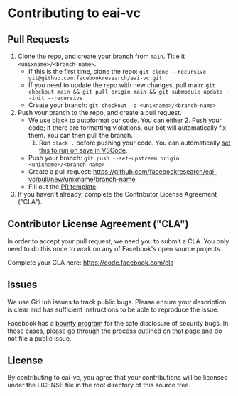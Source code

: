 # Contributing to eai-vc

## Pull Requests

1. Clone the repo, and create your branch from `main`. Title it `<unixname>/<branch-name>`.
    - If this is the first time, clone the repo: `git clone --recursive git@github.com:facebookresearch/eai-vc.git`
    - If you need to update the repo with new changes, pull main: `git checkout main && git pull origin main && git submodule update --init --recursive`
    - Create your branch: `git checkout -b <unixname>/<branch-name>`
1. Push your branch to the repo, and create a pull request.
    - We use [black](https://github.com/psf/black) to autoformat our code. You can either
        2. Push your code; if there are formatting violations, our bot will automatically fix them. You can then pull the branch.
        1. Run `black .` before pushing your code. You can automatically [set this to run on save in VSCode](https://dev.to/adamlombard/how-to-use-the-black-python-code-formatter-in-vscode-3lo0).
    - Push your branch: `git push --set-upstream origin <unixname>/<branch-name>`
    - Create a pull request: https://github.com/facebookresearch/eai-vc/pull/new/unixname/branch-name
    - Fill out the [PR template](.github/PULL_REQUEST_TEMPLATE.md).
1. If you haven't already, complete the Contributor License Agreement ("CLA").

## Contributor License Agreement ("CLA")

In order to accept your pull request, we need you to submit a CLA. You only need
to do this once to work on any of Facebook's open source projects.

Complete your CLA here: <https://code.facebook.com/cla>

## Issues

We use GitHub issues to track public bugs. Please ensure your description is
clear and has sufficient instructions to be able to reproduce the issue.

Facebook has a [bounty program](https://www.facebook.com/whitehat/) for the safe
disclosure of security bugs. In those cases, please go through the process
outlined on that page and do not file a public issue.

## License
By contributing to eai-vc, you agree that your contributions will be licensed
under the LICENSE file in the root directory of this source tree.
